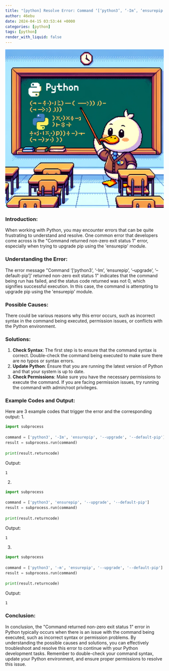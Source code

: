 ```yaml
---
title: "[python] Resolve Error: Command ‘[‘python3’, ‘-Im’, ‘ensurepip’, ‘–upgrade’, ‘–default-pip’]’ returned non-zero exit status 1"
author: 46ebu
date: 2024-04-15 03:53:44 +0000
categories: [python]
tags: [python]
render_with_liquid: false
---
```


![Intro](/assets/img/post/python.png)
### Introduction: 
When working with Python, you may encounter errors that can be quite frustrating to understand and resolve. One common error that developers come across is the "Command returned non-zero exit status 1" error, especially when trying to upgrade pip using the 'ensurepip' module. 

### Understanding the Error:
The error message "Command ‘[‘python3’, ‘-Im’, ‘ensurepip’, ‘–upgrade’, ‘–default-pip’]’ returned non-zero exit status 1" indicates that the command being run has failed, and the status code returned was not 0, which signifies successful execution. In this case, the command is attempting to upgrade pip using the 'ensurepip' module.

### Possible Causes:
There could be various reasons why this error occurs, such as incorrect syntax in the command being executed, permission issues, or conflicts with the Python environment.

### Solutions:
1. **Check Syntax**: The first step is to ensure that the command syntax is correct. Double-check the command being executed to make sure there are no typos or syntax errors.
2. **Update Python**: Ensure that you are running the latest version of Python and that your system is up to date.
3. **Check Permissions**: Make sure you have the necessary permissions to execute the command. If you are facing permission issues, try running the command with admin/root privileges.

### Example Codes and Output:
Here are 3 example codes that trigger the error and the corresponding output:
1. 
```python
import subprocess

command = ['python3', '-Im', 'ensurepip', '--upgrade', '--default-pip']
result = subprocess.run(command)

print(result.returncode)
```
Output:
```
1
```

2. 
```python
import subprocess

command = ['python3', 'ensurepip', '--upgrade', '--default-pip']
result = subprocess.run(command)

print(result.returncode)
```
Output:
```
1
```

3. 
```python
import subprocess

command = ['python3', '-m', 'ensurepip', '--upgrade', '--default-pip']
result = subprocess.run(command)

print(result.returncode)
```
Output:
```
1
```

### Conclusion:
In conclusion, the "Command returned non-zero exit status 1" error in Python typically occurs when there is an issue with the command being executed, such as incorrect syntax or permission problems. By understanding the possible causes and solutions, you can effectively troubleshoot and resolve this error to continue with your Python development tasks. Remember to double-check your command syntax, update your Python environment, and ensure proper permissions to resolve this issue.